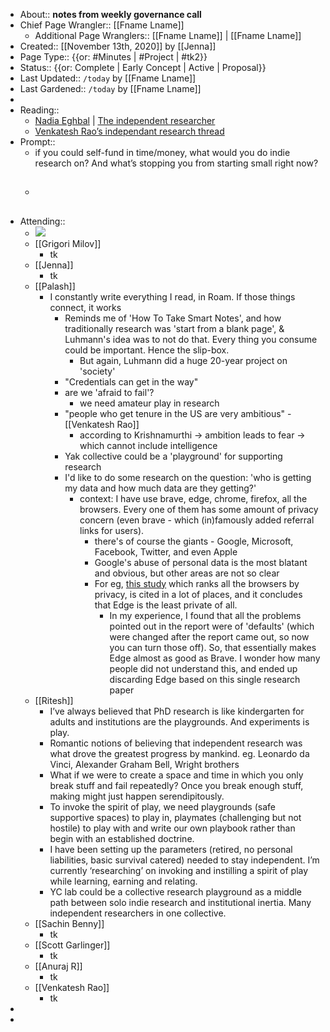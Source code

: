 - About:: __notes from weekly governance call__
- Chief Page Wrangler:: [[Fname Lname]]
    - Additional Page Wranglers:: [[Fname Lname]] | [[Fname Lname]]
- Created:: [[November 13th, 2020]] by [[Jenna]]
- Page Type:: {{or: #Minutes | #Project | #tk2}}
- Status:: {{or: Complete | Early Concept | Active | Proposal}}
- Last Updated:: `/today` by [[Fname Lname]]
- Last Gardened:: `/today` by [[Fname Lname]]
- 
- Reading::
    - [Nadia Eghbal](https://nadiaeghbal.com/) | [The independent researcher](https://nadiaeghbal.com/independent-research)
    - [Venkatesh Rao’s independant research thread](https://twitter.com/vgr/status/1195789557465153536?s=21)
- Prompt::
    - if you could self-fund in time/money, what would you do indie research on? And what’s stopping you from starting small right now?
    - ## 
- Attending:: 
    - ![](https://firebasestorage.googleapis.com/v0/b/firescript-577a2.appspot.com/o/imgs%2Fapp%2FArtOfGig%2FVbb7PUZGHX.png?alt=media&token=cef04e13-6448-426f-a0ca-d49db7bba6ca)
    - [[Grigori Milov]]
        - tk
    - [[Jenna]]
        - tk
    - [[Palash]]
        - I constantly write everything I read, in Roam. If those things connect, it works
            - Reminds me of 'How To Take Smart Notes', and how traditionally research was 'start from a blank page', & Luhmann's idea was to not do that. Every thing you consume could be important. Hence the slip-box.
                - But again, Luhmann did a huge 20-year project on 'society'
            - "Credentials can get in the way"
            - are we 'afraid to fail'?
                - we need amateur play in research
            - "people who get tenure in the US are very ambitious" - [[Venkatesh Rao]]
                - according to Krishnamurthi -> ambition leads to fear -> which cannot include intelligence
            - Yak collective could be a 'playground' for supporting research
            - I'd like to do some research on the question: 'who is getting my data and how much data are they getting?'
                - context: I have use brave, edge, chrome, firefox, all the browsers. Every one of them has some amount of privacy concern (even brave - which (in)famously added referral links for users).
                    - there's of course the giants - Google, Microsoft, Facebook, Twitter, and even Apple
                    - Google's abuse of personal data is the most blatant and obvious, but other areas are not so clear
                    - For eg, [this study](https://arstechnica.com/information-technology/2020/03/study-ranks-edges-default-privacy-settings-the-lowest-of-all-major-browsers/) which ranks all the browsers by privacy, is cited in a lot of places, and it concludes that Edge is the least private of all.
                        - In my experience, I found that all the problems pointed out in the report were of 'defaults' (which were changed after the report came out, so now you can turn those off). So, that essentially makes Edge almost as good as Brave. I wonder how many people did not understand this, and ended up discarding Edge based on this single research paper
    - [[Ritesh]]
        - I’ve always believed that PhD research is like kindergarten for adults and institutions are the playgrounds. And experiments is play.
        - Romantic notions of believing that independent research was what drove the greatest progress by mankind. eg. Leonardo da Vinci, Alexander Graham Bell, Wright brothers
        - What if we were to create a space and time in which you only break stuff and fail repeatedly? Once you break enough stuff, making might just happen serendipitously.
        - To invoke the spirit of play, we need playgrounds (safe supportive spaces) to play in, playmates (challenging but not hostile) to play with and write our own playbook rather than begin with an established doctrine.
        - I have been setting up the parameters (retired, no personal liabilities, basic survival catered) needed to stay independent. I’m currently ‘researching’ on invoking and instilling a spirit of play while learning, earning and relating. 
        - YC lab could be a collective research playground as a middle path between solo indie research and institutional inertia. Many independent researchers in one collective. 
    - [[Sachin Benny]]
        - tk
    - [[Scott Garlinger]]
        - tk
    - [[Anuraj R]]
        - tk
    - [[Venkatesh Rao]]
        - tk
- 
- 
